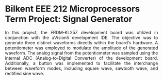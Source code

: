 <!-- Project Title -->
# Bilkent EEE 212 Microprocessors Term Project: Signal Generator

<!-- Project Description -->
<div style="text-align: justify;">
    <p>In this project, the FRDM-KL25Z development board was utilized in conjunction with the uVision5 development IDE. The objective was to generate three distinct waveforms directly within the board's hardware. A potentiometer was employed to modulate the amplitude of the generated waveform. The analog signal from the potentiometer was sampled using the internal ADC (Analog-to-Digital Converter) of the development board. Additionally, a button was implemented to facilitate the interchange between waveform modes, including square wave, sawtooth wave, and rectified sine wave.</p>
</div>
